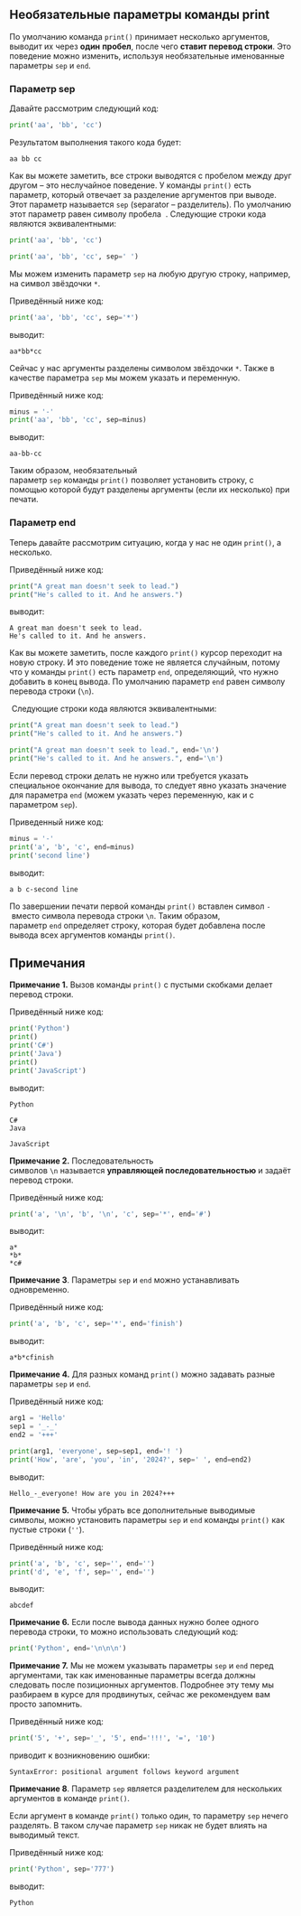 ## Необязательные параметры команды print

По умолчанию команда `print()` принимает несколько аргументов, выводит их через **один** **пробел**, после чего **ставит перевод строки**. Это поведение можно изменить, используя необязательные именованные параметры `sep` и `end`.

### Параметр sep

Давайте рассмотрим следующий код:

```python
print('aa', 'bb', 'cc')
```

Результатом выполнения такого кода будет:

```no-highlight
aa bb cc
```

Как вы можете заметить, все строки выводятся с пробелом между друг другом – это неслучайное поведение. У команды `print()` есть параметр, который отвечает за разделение аргументов при выводе. Этот параметр называется `sep` (separator – разделитель). По умолчанию этот параметр равен символу пробела  . Следующие строки кода являются эквивалентными:

```python
print('aa', 'bb', 'cc')
```

```python
print('aa', 'bb', 'cc', sep=' ')
```

Мы можем изменить параметр `sep` на любую другую строку, например, на символ звёздочки `*`.

Приведённый ниже код:

```python
print('aa', 'bb', 'cc', sep='*')
```

выводит:

```no-highlight
aa*bb*cc
```

Сейчас у нас аргументы разделены символом звёздочки `*`. Также в качестве параметра `sep` мы можем указать и переменную.

Приведённый ниже код:

```python
minus = '-'
print('aa', 'bb', 'cc', sep=minus)
```

выводит:

```no-highlight
aa-bb-cc
```

Таким образом, необязательный параметр `sep` команды `print()` позволяет установить строку, с помощью которой будут разделены аргументы (если их несколько) при печати.

### Параметр end

Теперь давайте рассмотрим ситуацию, когда у нас не один `print()`, а несколько.

Приведённый ниже код:

```python
print("A great man doesn't seek to lead.")
print("He's called to it. And he answers.")
```

выводит:

```no-highlight
A great man doesn't seek to lead.
He's called to it. And he answers.
```

Как вы можете заметить, после каждого `print()` курсор переходит на новую строку. И это поведение тоже не является случайным, потому что у команды `print()` есть параметр `end`, определяющий, что нужно добавить в конец вывода. По умолчанию параметр `end` равен символу перевода строки (`\n`).

 Следующие строки кода являются эквивалентными:

```python
print("A great man doesn't seek to lead.")
print("He's called to it. And he answers.")
```

```python
print("A great man doesn't seek to lead.", end='\n')
print("He's called to it. And he answers.", end='\n')
```

Если перевод строки делать не нужно или требуется указать специальное окончание для вывода, то следует явно указать значение для параметра `end` (можем указать через переменную, как и с параметром `sep`).

Приведенный ниже код:

```python
minus = '-'
print('a', 'b', 'c', end=minus)
print('second line')
```

выводит:

```no-highlight
a b c-second line
```

По завершении печати первой команды `print()` вставлен символ `-` вместо символа перевода строки `\n`.
Таким образом, параметр `end` определяет строку, которая будет добавлена после вывода всех аргументов команды `print()`.
## Примечания

**Примечание 1.** Вызов команды `print()` с пустыми скобками делает перевод строки.

Приведённый ниже код:

```python
print('Python')
print()
print('C#')
print('Java')
print()
print('JavaScript')
```

выводит:

```no-highlight
Python

C#
Java

JavaScript
```

**Примечание 2.** Последовательность символов `\n` называется **управляющей последовательностью** и задаёт перевод строки.

Приведённый ниже код:

```python
print('a', '\n', 'b', '\n', 'c', sep='*', end='#')
```

выводит:

```no-highlight
a*
*b*
*c#
```

**Примечание 3**. Параметры `sep` и `end` можно устанавливать одновременно.

Приведённый ниже код:

```python
print('a', 'b', 'c', sep='*', end='finish')
```

выводит:

```no-highlight
a*b*cfinish
```

**Примечание 4.** Для разных команд `print()` можно задавать разные параметры `sep` и `end`.

Приведённый ниже код:

```python
arg1 = 'Hello'
sep1 = '_-_'
end2 = '+++'

print(arg1, 'everyone', sep=sep1, end='! ')
print('How', 'are', 'you', 'in', '2024?', sep=' ', end=end2)
```

выводит:

```no-highlight
Hello_-_everyone! How are you in 2024?+++
```

**Примечание 5.** Чтобы убрать все дополнительные выводимые символы, можно установить параметры `sep` и `end` команды `print()` как пустые строки (`''`).

Приведённый ниже код:

```python
print('a', 'b', 'c', sep='', end='')
print('d', 'e', 'f', sep='', end='')
```

выводит:

```no-highlight
abcdef
```

**Примечание 6.** Если после вывода данных нужно более одного перевода строки, то можно использовать следующий код:

```python
print('Python', end='\n\n\n')
```

**Примечание 7.** Мы не можем указывать параметры `sep` и `end` перед аргументами, так как именованные параметры всегда должны следовать после позиционных аргументов. Подробнее эту тему мы разбираем в курсе для продвинутых, сейчас же рекомендуем вам просто запомнить.

Приведённый ниже код:

```python
print('5', '+', sep='_', '5', end='!!!', '=', '10')
```

приводит к возникновению ошибки:

```no-highlight
SyntaxError: positional argument follows keyword argument
```

**Примечание 8**. Параметр `sep` является разделителем для нескольких аргументов в команде `print()`.

Если аргумент в команде `print()` только один, то параметру `sep` нечего разделять. В таком случае параметр `sep` никак не будет влиять на выводимый текст.

Приведённый ниже код:

```python
print('Python', sep='777')
```

выводит:

```no-highlight
Python
```
